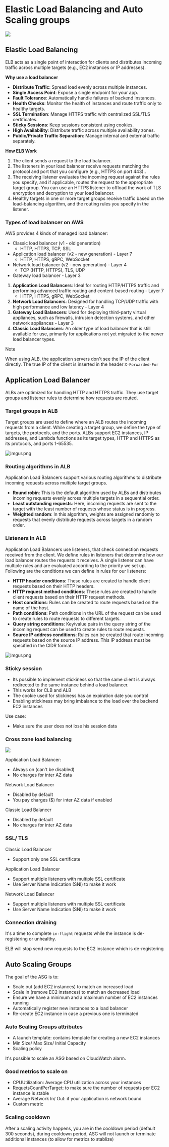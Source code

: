 # Elastic Load Balancing and Auto Scaling groups

![](https://user-images.githubusercontent.com/17776979/195628626-d57e8b58-f520-41dd-b8b3-1547537d3d61.png)

## Elastic Load Balancing

ELB acts as a single point of interaction for clients and distributes incoming traffic across multiple targets (e.g., EC2 instances or IP addresses).

**Why use a load balancer**

- **Distribute Traffic**: Spread load evenly across multiple instances.
- **Single Access Point**: Expose a single endpoint for your app.
- **Fault Tolerance**: Automatically handle failures of backend instances.
- **Health Checks**: Monitor the health of instances and route traffic only to healthy targets.
- **SSL Termination**: Manage HTTPS traffic with centralized SSL/TLS certificates.
- **Sticky Sessions**: Keep sessions consistent using cookies.
- **High Availability**: Distribute traffic across multiple availability zones.
- **Public/Private Traffic Separation**: Manage internal and external traffic separately.

**How ELB Work**

1. The client sends a request to the load balancer.
2. The listeners in your load balancer receive requests matching the protocol and port that you configure (e.g., HTTPS on port 443)..
3. The receiving listener evaluates the incoming request against the rules you specify, and if applicable, routes the request to the appropriate target group. You can use an HTTPS listener to offload the work of TLS encryption and decryption to your load balancer.
4. Healthy targets in one or more target groups receive traffic based on the load-balancing algorithm, and the routing rules you specify in the listener.

### Types of load balancer on AWS

AWS provides 4 kinds of managed load balancer:

- Classic load balancer (v1 - old generation)
  - HTTP, HTTPS, TCP, SSL
- Application load balancer (v2 - new generation) - Layer 7
  - HTTP, HTTPS, gRPC, WebSocket
- Network load balancer (v2 - new generation) - Layer 4
  - TCP (HTTP, HTTPS), TLS, UDP
- Gateway load balancer - Layer 3

1. **Application Load Balancers**: Ideal for routing HTTP/HTTPS traffic and performing advanced traffic routing and content-based routing - Layer 7
   - HTTP, HTTPS, gRPC, WebSocket
2. **Network Load Balancers**: Designed for handling TCP/UDP traffic with high performance and low latency - Layer 4
3. **Gateway Load Balancers**: Used for deploying third-party virtual appliances, such as firewalls, intrusion detection systems, and other network appliances - Layer 3
4. **Classic Load Balancers**: An older type of load balancer that is still available for use, primarily for applications not yet migrated to the newer load balancer types.

> [!NOTE]  
> When using ALB, the application servers don't see the IP of the client directly. The true IP of the client is inserted in the header `X-Forwarded-For`

## Application Load Balancer

ALBs are optimized for handling HTTP and HTTPS traffic. They use target groups and listener rules to determine how requests are routed.

### Target groups in ALB

Target groups are used to define where an ALB routes the incoming requests from a client. While creating a target group, we define the type of targets, the protocols, and the ports. ALBs support EC2 instances, IP addresses, and Lambda functions as its target types, HTTP and HTTPS as its protocols, and ports 1-65535.

![imgur.png](https://i.imgur.com/fj1EGg3.png)

### Routing algorithms in ALB

Application Load Balancers support various routing algorithms to distribute incoming requests across multiple target groups.

- **Round robin**: This is the default algorithm used by ALBs and distributes incoming requests evenly across multiple targets in a sequential order.
- **Least outstanding requests**: Here, incoming requests are sent to the target with the least number of requests whose status is in progress.
- **Weighted random**: In this algorithm, weights are assigned randomly to requests that evenly distribute requests across targets in a random order.

### Listeners in ALB

Application Load Balancers use listeners, that check connection requests received from the client. We define rules in listeners that determine how our load balancer routes the requests it receives. A single listener can have multiple rules and are evaluated according to the priority we set up. Following are the conditions we can define in rules for our listeners:

- **HTTP header conditions**: These rules are created to handle client requests based on their HTTP headers.
- **HTTP request method conditions**: These rules are created to handle client requests based on their HTTP request methods.
- **Host conditions**: Rules can be created to route requests based on the name of the host.
- **Path conditions**: Path conditions in the URL of the request can be used to create rules to route requests to different targets.
- **Query string conditions**: Key/value pairs in the query string of the incoming request can be used to create rules to route requests.
- **Source IP address conditions**: Rules can be created that route incoming requests based on the source IP address. This IP address must be specified in the CIDR format.

![imgur.png](https://i.imgur.com/bf1x54P.png)

### Sticky session

- Its possible to implement stickiness so that the same client is always redirected to the same instance behind a load balancer.
- This works for CLB and ALB
- The cookie used for stickiness has an expiration date you control
- Enabling stickiness may bring imbalance to the load over the backend EC2 instances

Use case:

- Make sure the user does not lose his session data

### Cross zone load balancing

![](https://user-images.githubusercontent.com/17776979/192680716-6a54d379-bc9d-4821-8480-8a52ec532436.png)

Application Load Balancer:

- Always on (can't be disabled)
- No charges for inter AZ data

Network Load Balancer

- Disabled by default
- You pay charges ($) for inter AZ data if enabled

Classic Load Balancer

- Disabled by default
- No charges for inter AZ data

### SSL/ TLS

Classic Load Balancer

- Support only one SSL certificate

Application Load Balancer

- Support multiple listeners with multiple SSL certificate
- Use Server Name Indication (SNI) to make it work

Network Load Balancer

- Support multiple listeners with multiple SSL certificate
- Use Server Name Indication (SNI) to make it work

### Connection draining

It's a time to complete `in-flight` requests while the instance is de-registering or unhealthy.

ELB will stop send new requests to the EC2 instance which is de-registering

## Auto Scaling Groups

The goal of the ASG is to:

- Scale out (add EC2 instances) to match an increased load
- Scale in (remove EC2 instances) to match an decreased load
- Ensure we have a minimum and a maximum number of EC2 instances running
- Automatically register new instances to a load balancer
- Re-create EC2 instance in case a previous one is terminated

### Auto Scaling Groups attributes

- A launch template: contains template for creating a new EC2 instances
- Min Size/ Max Size/ Initial Capacity
- Scaling policy

It's possible to scale an ASG based on CloudWatch alarm.

### Good metrics to scale on

- CPUUtilization: Average CPU utilization across your instances
- RequetsCountPerTarget: to make sure the number of requests per EC2 instance is stable
- Average Network In/ Out: if your application is network bound
- Custom metric

### Scaling cooldown

After a scaling activity happens, you are in the cooldown period (default 300 seconds), during cooldown period, ASG will not launch or terminate additional instances (to allow for metrics to stablize)
